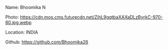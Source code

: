 Name: Bhoomika N

Photo: https://cdn.mos.cms.futurecdn.net/ZihL9gqtbaXAXaDLzByrkC-970-80.jpg.webp

Location: INDIA

Github: https://github.com/Bhoomika26
